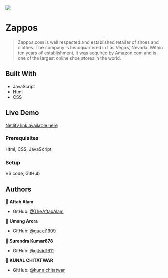 
![](https://img.shields.io/badge/Microverse-blueviolet)

# Zappos

>Zappos.com is well respected and established retailer of shoes and clothes. The company is headquartered in Las Vegas, Nevada. Within ten years of establishment, it was acquired by Amazon.com and is one of the largest online shoe stores in the world.

## Built With

- JavaScript
- Html
- CSS

## Live Demo 

[Netlify link available here](https://preeminent-concha-2ff4de.netlify.app/)





### Prerequisites
Html, 
CSS, JavaScript

### Setup
VS code,
GitHub





## Authors

👤 **Aftab Alam**

- GitHub: [@TheAftabAlam](https://github.com/Theaftabalam)


👤 **Umang Arora**

- GitHub: [@gucci1909](https://github.com/gucci1909)


👤 **Surendra Kumar878**

- GitHub: [@gitsid1611](https://github.com/gitsid1611)

👤 **KUNAL CHITATWAR**

- GitHub: [@kunalchitatwar](https://github.com/kunalchitatwar)



